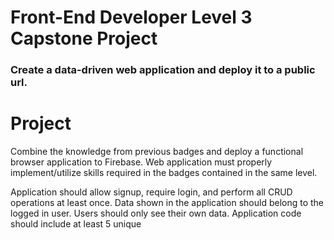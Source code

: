 # Front-End Developer Level 3 Capstone Project
### Create a data-driven web application and deploy it to a public url.

# Project
Combine the knowledge from previous badges and deploy a functional browser application to Firebase. Web application must properly implement/utilize skills required in the badges contained in the same level.

Application should allow signup, require login, and perform all CRUD operations at least once. Data shown in the application should belong to the logged in user. Users should only see their own data. Application code should include at least 5 unique
